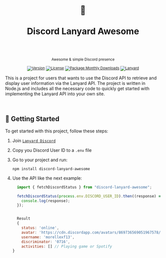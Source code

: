 <div align="center">
  <h1>
    <br/>
    🦀
    <br />
    <br />
    Discord Lanyard Awesome
    <br />
    <br />
  </h1>
  <sup>
    <br />
   Awesome & simple Discord presence</em>
    <br />
    <br /

[![Version](https://img.shields.io/github/v/tag/morellexf13/discord-lanyard-awesome?label=%20&style=for-the-badge)](https://github.com/morellexf13/discord-lanyard-awesome/releases)
[![License](https://img.shields.io/badge/-MIT-f56565.svg?longCache=true&style=for-the-badge)](https://github.com/morellexf13/discord-lanyard-awesome/blob/main/LICENSE)
[![Package Monthly Downloads](https://img.shields.io/npm/dm/discord-lanyard-awesome?label=%20&style=for-the-badge)](https://www.npmjs.com/package/discord-lanyard-awesome)
[![Lanyard](https://img.shields.io/badge/-Lanyard%20Docs-blue.svg?style=for-the-badge)](https://github.com/Phineas/lanyard)

  </sup>
</div>

This is a project for users that wants to use the Discord API to retrieve and display user information via the Lanyard API. The project is written in Node.js and includes all the necessary code to quickly get started with implementing the Lanyard API into your own site.

<br>

## 🌊 Getting Started

To get started with this project, follow these steps:

1. Join [`Lanyard Discord`](https://discord.gg/UrXF2cfJ7F)

2. Copy you Discord User ID to a `.env` file

3. Go to your project and run:

   ```
   npm install discord-lanyard-awesome
   ```

4. Use the API like the next example:

   ```js
     import { fetchDiscordStatus } from "discord-lanyard-awesome";

     fetchDiscordStatus(process.env.DISCORD_USER_ID).then((response) => {
       console.log(response);
     });


     Result
     {
       status: 'online',
       avatar: 'https://cdn.discordapp.com/avatars/869736569051967578/89ba9c1383e3da8df7f387d9fa989f2f.webp?size=256',
       username: 'morellexf13',
       discriminator: '0716',
       activities: [] // Playing game or Spotify
   }

   ```
